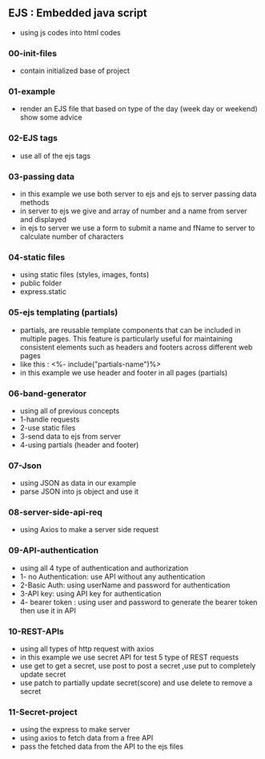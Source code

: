 ## EJS : Embedded java script
- using js codes into html codes

### 00-init-files
- contain initialized base of project

### 01-example
- render an EJS file that based on type of the day (week day or weekend) show some advice 

### 02-EJS tags 
- use all of the ejs tags

### 03-passing data 
- in this example we use both server to ejs and ejs to server passing data methods 
- in server to ejs we give and array of number and a name from server and displayed 
- in ejs to server we use a form to submit a name and fName to server to calculate number of characters 

### 04-static files  
- using static files (styles, images, fonts)
- public folder
- express.static

### 05-ejs templating (partials)  
-  partials, are reusable template components that can be included in multiple pages. This feature is particularly useful for maintaining consistent elements such as headers and footers across different web pages
- like this : <%- include("partials-name")%>
- in this example we use header and footer in all pages (partials)

### 06-band-generator
- using all of previous concepts
- 1-handle requests 
- 2-use static files 
- 3-send data to ejs from server
- 4-using partials (header and footer)

### 07-Json
- using JSON as data in our example
- parse JSON into js object and use it 

### 08-server-side-api-req
- using Axios to make a server side request 

### 09-API-authentication
- using all 4 type of authentication and authorization
- 1- no Authentication: use API without any authentication
- 2-Basic Auth: using userName and password for authentication
- 3-API key: using API key for authentication 
- 4- bearer token : using user and password to generate the bearer token then use it in API

### 10-REST-APIs
- using all types of http request with axios 
- in this example we use secret API for test 5 type of REST requests 
- use get to get a secret, use post to post a secret ,use put to completely update secret
- use patch to partially update secret(score) and use delete to remove a secret

### 11-Secret-project
- using the express to make server 
- using axios to fetch data from a free API 
- pass the fetched data from the API to the ejs files